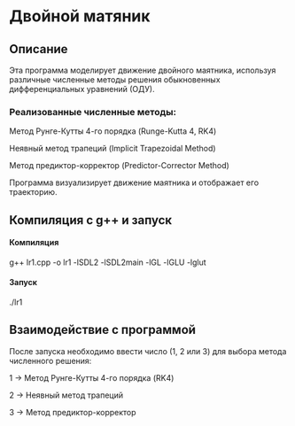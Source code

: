 # Двойной матяник

## Описание

Эта программа моделирует движение двойного маятника, используя различные численные методы решения обыкновенных дифференциальных уравнений (ОДУ).

### Реализованные численные методы:

Метод Рунге-Кутты 4-го порядка (Runge-Kutta 4, RK4)

Неявный метод трапеций (Implicit Trapezoidal Method)

Метод предиктор-корректор (Predictor-Corrector Method)

Программа визуализирует движение маятника и отображает его траекторию.

## Компиляция с g++ и запуск

#### Компиляция
g++ lr1.cpp -o lr1 -lSDL2 -lSDL2main -lGL -lGLU -lglut

#### Запуск 
./lr1

## Взаимодействие с программой

После запуска необходимо ввести число (1, 2 или 3) для выбора метода численного решения:

1 → Метод Рунге-Кутты 4-го порядка (RK4)

2 → Неявный метод трапеций

3 → Метод предиктор-корректор
